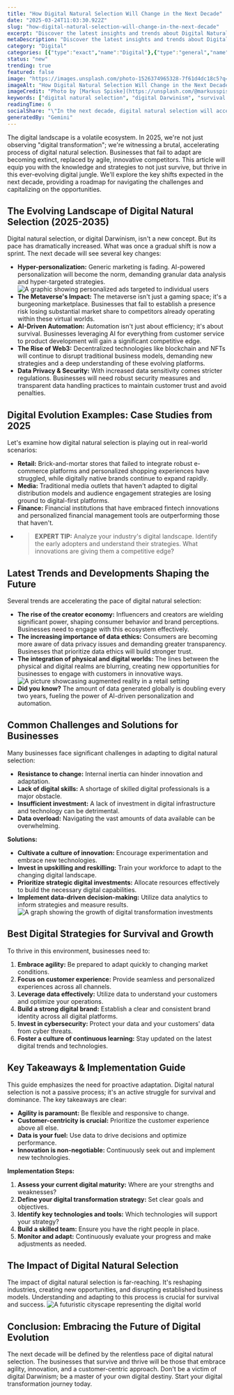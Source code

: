 ```yaml
---
title: "How Digital Natural Selection Will Change in the Next Decade"
date: "2025-03-24T11:03:30.922Z"
slug: "how-digital-natural-selection-will-change-in-the-next-decade"
excerpt: "Discover the latest insights and trends about Digital Natural Selection. This comprehensive guide covers everything you need to know about Digital Natural Selection in 2025."
metaDescription: "Discover the latest insights and trends about Digital Natural Selection. This comprehensive guide covers everything you need to know about Digital Natural ..."
category: "Digital"
categories: [{"type":"exact","name":"Digital"},{"type":"general","name":"Evolutionary Biology"},{"type":"medium","name":"Artificial Life"},{"type":"specific","name":"Genetic Algorithms"},{"type":"niche","name":"Fitness Landscapes"}]
status: "new"
trending: true
featured: false
image: "https://images.unsplash.com/photo-1526374965328-7f61d4dc18c5?q=85&w=1200&fit=max&fm=webp&auto=compress"
imageAlt: "How Digital Natural Selection Will Change in the Next Decade"
imageCredit: "Photo by [Markus Spiske](https://unsplash.com/@markusspiske) on Unsplash"
keywords: ["digital natural selection", "digital Darwinism", "survival of the fittest digital", "digital evolution examples", "best digital strategies", "how to survive digital disruption", "digital natural selection business strategy", "digital transformation survival guide", "digital natural selection in marketing", "impact of digital natural selection"]
readingTime: 6
socialShare: "\"In the next decade, digital natural selection will accelerate exponentially.  Only businesses that relentlessly adapt and innovate will survive.\""
generatedBy: "Gemini"
---
```




The digital landscape is a volatile ecosystem.  In 2025, we're not just observing "digital transformation"; we're witnessing a brutal, accelerating process of digital natural selection.  Businesses that fail to adapt are becoming extinct, replaced by agile, innovative competitors. This article will equip you with the knowledge and strategies to not just survive, but thrive in this ever-evolving digital jungle.  We'll explore the key shifts expected in the next decade, providing a roadmap for navigating the challenges and capitalizing on the opportunities.

## The Evolving Landscape of Digital Natural Selection (2025-2035)

Digital natural selection, or digital Darwinism, isn't a new concept. But its pace has dramatically increased.  What was once a gradual shift is now a sprint.  The next decade will see several key changes:

* **Hyper-personalization:**  Generic marketing is fading.  AI-powered personalization will become the norm, demanding granular data analysis and hyper-targeted strategies.  ![A graphic showing personalized ads targeted to individual users](https://images.unsplash.com/photo-1526374965328-7f61d4dc18c5?q=85&w=1200&fit=max&fm=webp&auto=compress)
* **The Metaverse's Impact:** The metaverse isn't just a gaming space; it's a burgeoning marketplace. Businesses that fail to establish a presence risk losing substantial market share to competitors already operating within these virtual worlds.
* **AI-Driven Automation:** Automation isn't just about efficiency; it's about survival. Businesses leveraging AI for everything from customer service to product development will gain a significant competitive edge.
* **The Rise of Web3:** Decentralized technologies like blockchain and NFTs will continue to disrupt traditional business models, demanding new strategies and a deep understanding of these evolving platforms.
* **Data Privacy & Security:**  With increased data sensitivity comes stricter regulations. Businesses will need robust security measures and transparent data handling practices to maintain customer trust and avoid penalties.

## Digital Evolution Examples: Case Studies from 2025

Let's examine how digital natural selection is playing out in real-world scenarios:

* **Retail:**  Brick-and-mortar stores that failed to integrate robust e-commerce platforms and personalized shopping experiences have struggled, while digitally native brands continue to expand rapidly.
* **Media:**  Traditional media outlets that haven't adapted to digital distribution models and audience engagement strategies are losing ground to digital-first platforms.
* **Finance:**  Financial institutions that have embraced fintech innovations and personalized financial management tools are outperforming those that haven't.
* > **EXPERT TIP:**  Analyze your industry's digital landscape. Identify the early adopters and understand their strategies.  What innovations are giving them a competitive edge?

## Latest Trends and Developments Shaping the Future

Several trends are accelerating the pace of digital natural selection:

* **The rise of the creator economy:** Influencers and creators are wielding significant power, shaping consumer behavior and brand perceptions.  Businesses need to engage with this ecosystem effectively.
* **The increasing importance of data ethics:** Consumers are becoming more aware of data privacy issues and demanding greater transparency.  Businesses that prioritize data ethics will build stronger trust.
* **The integration of physical and digital worlds:**  The lines between the physical and digital realms are blurring, creating new opportunities for businesses to engage with customers in innovative ways. ![A picture showcasing augmented reality in a retail setting](https://images.unsplash.com/photo-1512295767273-ac109ac3acfa?q=85&w=1200&fit=max&fm=webp&auto=compress)
* **Did you know?**  The amount of data generated globally is doubling every two years, fueling the power of AI-driven personalization and automation.

## Common Challenges and Solutions for Businesses

Many businesses face significant challenges in adapting to digital natural selection:

* **Resistance to change:**  Internal inertia can hinder innovation and adaptation.
* **Lack of digital skills:**  A shortage of skilled digital professionals is a major obstacle.
* **Insufficient investment:**  A lack of investment in digital infrastructure and technology can be detrimental.
* **Data overload:**  Navigating the vast amounts of data available can be overwhelming.

**Solutions:**

* **Cultivate a culture of innovation:**  Encourage experimentation and embrace new technologies.
* **Invest in upskilling and reskilling:**  Train your workforce to adapt to the changing digital landscape.
* **Prioritize strategic digital investments:**  Allocate resources effectively to build the necessary digital capabilities.
* **Implement data-driven decision-making:**  Utilize data analytics to inform strategies and measure results. ![A graph showing the growth of digital transformation investments](https://images.unsplash.com/photo-1483478550801-ceba5fe50e8e?q=85&w=1200&fit=max&fm=webp&auto=compress)

## Best Digital Strategies for Survival and Growth

To thrive in this environment, businesses need to:

1. **Embrace agility:**  Be prepared to adapt quickly to changing market conditions.
2. **Focus on customer experience:**  Provide seamless and personalized experiences across all channels.
3. **Leverage data effectively:**  Utilize data to understand your customers and optimize your operations.
4. **Build a strong digital brand:**  Establish a clear and consistent brand identity across all digital platforms.
5. **Invest in cybersecurity:**  Protect your data and your customers' data from cyber threats.
6. **Foster a culture of continuous learning:**  Stay updated on the latest digital trends and technologies.

##  Key Takeaways & Implementation Guide

This guide emphasizes the need for proactive adaptation.  Digital natural selection is not a passive process; it's an active struggle for survival and dominance.  The key takeaways are clear:

* **Agility is paramount:** Be flexible and responsive to change.
* **Customer-centricity is crucial:**  Prioritize the customer experience above all else.
* **Data is your fuel:** Use data to drive decisions and optimize performance.
* **Innovation is non-negotiable:** Continuously seek out and implement new technologies.

**Implementation Steps:**

1. **Assess your current digital maturity:** Where are your strengths and weaknesses?
2. **Define your digital transformation strategy:**  Set clear goals and objectives.
3. **Identify key technologies and tools:**  Which technologies will support your strategy?
4. **Build a skilled team:**  Ensure you have the right people in place.
5. **Monitor and adapt:**  Continuously evaluate your progress and make adjustments as needed.

## The Impact of Digital Natural Selection

The impact of digital natural selection is far-reaching. It's reshaping industries, creating new opportunities, and disrupting established business models.  Understanding and adapting to this process is crucial for survival and success. ![A futuristic cityscape representing the digital world](https://images.unsplash.com/photo-1454165804606-c3d57bc86b40?q=85&w=1200&fit=max&fm=webp&auto=compress)

## Conclusion: Embracing the Future of Digital Evolution

The next decade will be defined by the relentless pace of digital natural selection.  The businesses that survive and thrive will be those that embrace agility, innovation, and a customer-centric approach.  Don't be a victim of digital Darwinism; be a master of your own digital destiny.  Start your digital transformation journey today.

